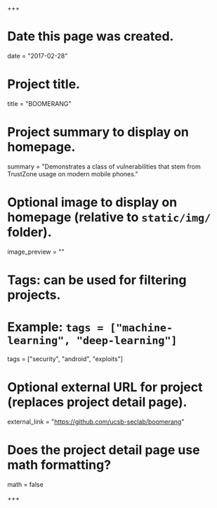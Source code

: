 +++
# Date this page was created.
date = "2017-02-28"

# Project title.
title = "BOOMERANG"

# Project summary to display on homepage.
summary = "Demonstrates a class of vulnerabilities that stem from TrustZone usage on modern mobile phones."

# Optional image to display on homepage (relative to `static/img/` folder).
image_preview = ""

# Tags: can be used for filtering projects.
# Example: `tags = ["machine-learning", "deep-learning"]`
tags = ["security", "android", "exploits"]

# Optional external URL for project (replaces project detail page).
external_link = "https://github.com/ucsb-seclab/boomerang"

# Does the project detail page use math formatting?
math = false

+++
